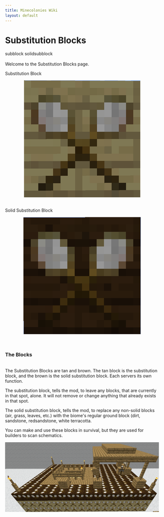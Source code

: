```yaml
---
title: Minecolonies Wiki
layout: default
---
```

# Substitution Blocks
<div class="infobox box text-center">
    <recipe>subblock</recipe>
    <recipe>solidsubblock</recipe>
</div>
<br>
Welcome to the Substitution Blocks page. 
<br>

Substitution Block
<br>
<p style="text-align:center;"><img src="../../assets/images/items/substitutionblock.png" alt="Substitution Block"></p>
<br>
Solid Substitution Block
<br>
<p style="text-align:center;"><img src="../../assets/images/items/solidsubstitutionblock.png" alt="SolidSubstitution Block"></p>
<br>

### The Blocks
<br>
The Substitution Blocks are tan and brown. The tan block is the substitution block, and the brown is the solid substitution block.  Each servers its own function. 

The substitution block, tells the mod, to leave any blocks, that are currently in that spot, alone. It will not remove or change anything that already exists in that spot.

The solid substitution block, tells the mod, to replace any non-solid blocks (air, grass, leaves, etc.) with the biome's regular ground block (dirt, sandstone, redsandstone, white terracotta. 

You can make and use these blocks in survival, but they are used for builders to scan schematics.
<br>
<p style="text-align:center;"><img src="../../assets/images/items/sampleschematic.png" alt="Sample Schematic"></p>
<br>
